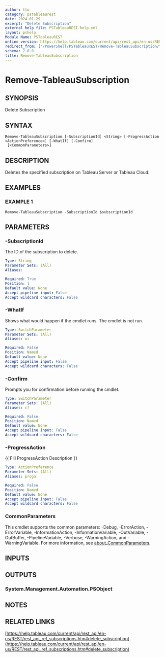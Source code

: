 ```yaml
---
author: tto
category: pstableaurest
date: 2024-01-29
excerpt: "Delete Subscription"
external help file: PSTableauREST-help.xml
layout: pshelp
Module Name: PSTableauREST
online version: https://help.tableau.com/current/api/rest_api/en-us/REST/rest_api_ref_subscriptions.htm#delete_subscription
redirect_from: ["/PowerShell/PSTableauREST/Remove-TableauSubscription/", "/PowerShell/PSTableauREST/remove-tableausubscription/", "/PowerShell/remove-tableausubscription/"]
schema: 2.0.0
title: Remove-TableauSubscription
---
```


# Remove-TableauSubscription

## SYNOPSIS
Delete Subscription

## SYNTAX

```
Remove-TableauSubscription [-SubscriptionId] <String> [-ProgressAction <ActionPreference>] [-WhatIf] [-Confirm]
 [<CommonParameters>]
```

## DESCRIPTION
Deletes the specified subscription on Tableau Server or Tableau Cloud.

## EXAMPLES

### EXAMPLE 1
```
Remove-TableauSubscription -SubscriptionId $subscriptionId
```

## PARAMETERS

### -SubscriptionId
The ID of the subscription to delete.

```yaml
Type: String
Parameter Sets: (All)
Aliases:

Required: True
Position: 1
Default value: None
Accept pipeline input: False
Accept wildcard characters: False
```

### -WhatIf
Shows what would happen if the cmdlet runs.
The cmdlet is not run.

```yaml
Type: SwitchParameter
Parameter Sets: (All)
Aliases: wi

Required: False
Position: Named
Default value: None
Accept pipeline input: False
Accept wildcard characters: False
```

### -Confirm
Prompts you for confirmation before running the cmdlet.

```yaml
Type: SwitchParameter
Parameter Sets: (All)
Aliases: cf

Required: False
Position: Named
Default value: None
Accept pipeline input: False
Accept wildcard characters: False
```

### -ProgressAction
{{ Fill ProgressAction Description }}

```yaml
Type: ActionPreference
Parameter Sets: (All)
Aliases: proga

Required: False
Position: Named
Default value: None
Accept pipeline input: False
Accept wildcard characters: False
```

### CommonParameters
This cmdlet supports the common parameters: -Debug, -ErrorAction, -ErrorVariable, -InformationAction, -InformationVariable, -OutVariable, -OutBuffer, -PipelineVariable, -Verbose, -WarningAction, and -WarningVariable. For more information, see [about_CommonParameters](http://go.microsoft.com/fwlink/?LinkID=113216).

## INPUTS

## OUTPUTS

### System.Management.Automation.PSObject
## NOTES

## RELATED LINKS

[https://help.tableau.com/current/api/rest_api/en-us/REST/rest_api_ref_subscriptions.htm#delete_subscription](https://help.tableau.com/current/api/rest_api/en-us/REST/rest_api_ref_subscriptions.htm#delete_subscription)

